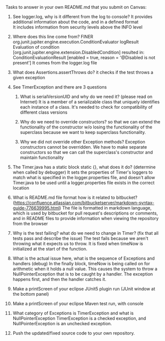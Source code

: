 Tasks to answer in your own README.md that you submit on Canvas:

1. See logger.log, why is it different from the log to console?
It provides additional information about the code, and in a defined format  
It includes information from security levels above the INFO level

2. Where does this line come from? FINER org.junit.jupiter.engine.execution.ConditionEvaluator logResult Evaluation of condition [org.junit.jupiter.engine.extension.DisabledCondition] resulted in: ConditionEvaluationResult [enabled = true, reason = '@Disabled is not present']
It comes from the logger.log file

3. What does Assertions.assertThrows do?
it checks if the test throws a given exception

4. See TimerException and there are 3 questions
    1. What is serialVersionUID and why do we need it? (please read on Internet)
         It is a member of a serializable class that uniquely identifies each instance of a class. 
         It's needed to check for compatibility of different class versions

    2. Why do we need to override constructors?
         so that we can extend the functionality of the constructor w/o losing the functionality of the superclass
         because we want to keep superclass functionality.
   
    3. Why we did not override other Exception methods?
       Exception constructors cannot be overridden. 
       We have to make separate constructors so that we can call the superclass's constructor and maintain functionality

5. The Timer.java has a static block static {}, what does it do? (determine when called by debugger)
It sets the properties of Timer's loggers to match what is specified in the logger.properties file, and doesn't allow 
Timer.java to be used until a logger.properties file exists in the correct location

6. What is README.md file format how is it related to bitbucket? (https://confluence.atlassian.com/bitbucketserver/markdown-syntax-guide-776639995.html)
The file is formatted in markdown language, which is used by bitbucket for pull request's descriptions or comments, and in
README files to provide information when viewing the repository from the browser  

7. Why is the test failing? what do we need to change in Timer? (fix that all tests pass and describe the issue)
The test fails because we aren't throwing what it expects us to throw. It is fixed when timeNow is initialized at the 
start of the function.

8. What is the actual issue here, what is the sequence of Exceptions and handlers (debug)
In the finally block, timeNow is being called on for arithmetic when it holds a null value. This causes the system to
throw a NullPointerException that is to be caught by a handler.
The exception happens first, and then the handler catches it.

9. Make a printScreen of your eclipse JUnit5 plugin run (JUnit window at the bottom panel)
10. Make a printScreen of your eclipse Maven test run, with console
11. What category of Exceptions is TimerException and what is NullPointerException
TimerException is a checked exception, and NullPointerException is an unchecked exception.

12. Push the updated/fixed source code to your own repository.
